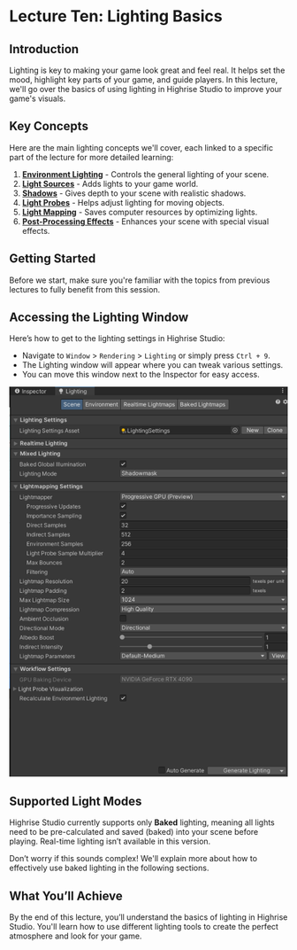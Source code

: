 # Lecture Ten: Lighting Basics

## Introduction

Lighting is key to making your game look great and feel real. It helps set the mood, highlight key parts of your game, and guide players. In this lecture, we'll go over the basics of using lighting in Highrise Studio to improve your game's visuals.

## Key Concepts

Here are the main lighting concepts we'll cover, each linked to a specific part of the lecture for more detailed learning:

1. **[Environment Lighting](https://create.highrise.game/learn/studio/basics/beginner-guide/lecture-ten/lecture-ten-part-one)** - Controls the general lighting of your scene.
2. **[Light Sources](https://create.highrise.game/learn/studio/basics/beginner-guide/lecture-ten/lecture-ten-part-two)** - Adds lights to your game world.
3. **[Shadows](https://create.highrise.game/learn/studio/basics/beginner-guide/lecture-ten/lecture-ten-part-three)** - Gives depth to your scene with realistic shadows.
4. **[Light Probes](https://create.highrise.game/learn/studio/basics/beginner-guide/lecture-ten/lecture-ten-part-four)** - Helps adjust lighting for moving objects.
5. **[Light Mapping](https://create.highrise.game/learn/studio/basics/beginner-guide/lecture-ten/lecture-ten-part-five)** - Saves computer resources by optimizing lights.
6. **[Post-Processing Effects](https://create.highrise.game/learn/studio/basics/beginner-guide/lecture-ten/lecture-ten-part-six)** - Enhances your scene with special visual effects.

## Getting Started

Before we start, make sure you're familiar with the topics from previous lectures to fully benefit from this session.

## Accessing the Lighting Window

Here’s how to get to the lighting settings in Highrise Studio:

- Navigate to `Window` > `Rendering` > `Lighting` or simply press `Ctrl + 9`.
- The Lighting window will appear where you can tweak various settings.
- You can move this window next to the Inspector for easy access.

![Lighting Window](/assets/learn/guides/studio/Lectures/lighting-window.png)

## Supported Light Modes

Highrise Studio currently supports only **Baked** lighting, meaning all lights need to be pre-calculated and saved (baked) into your scene before playing. Real-time lighting isn’t available in this version.

Don’t worry if this sounds complex! We'll explain more about how to effectively use baked lighting in the following sections.

## What You’ll Achieve

By the end of this lecture, you’ll understand the basics of lighting in Highrise Studio. You'll learn how to use different lighting tools to create the perfect atmosphere and look for your game.